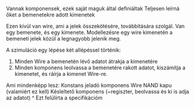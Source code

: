Vannak komponensek, ezek saját maguk által definiáltak
Teljesen leírná őket a bemenetekre adott kimenetek

Ezen kívül van wire, ami a jelek összekötésére, továbbítására szolgál.
Van egy bemenete, és egy kimenete.
Modellezésre egy wire kimenetén a bemeneti jelek közül a legnagyobb jelenik meg.

A szimuláció egy lépése két allépéssel történik:
1) Minden Wire a bemenetén lévő adatot átrakja a kimenetére
2) Minden komponens leolvassa a bemenetére rakott adatot, kiszámítja a kimenetet, és ráírja a kimenet Wire-re.


Ami mindenképp lesz:
Konstans jeladó komponens
Wire
NAND kapu (valamiért ez kell)
Késleltető komponens (~regiszter, beolvassa és ki is adja az adatot)
^ Ezt felülírta a specifikációm


